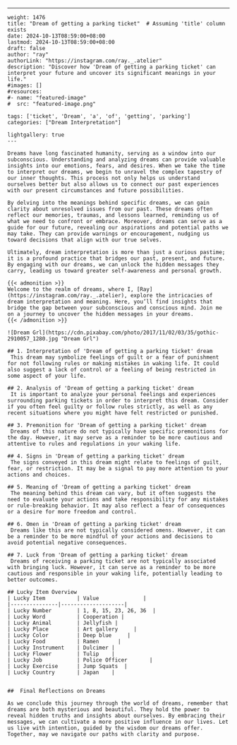 ---
    weight: 1476
    title: "Dream of getting a parking ticket"  # Assuming 'title' column exists
    date: 2024-10-13T08:59:00+08:00
    lastmod: 2024-10-13T08:59:00+08:00
    draft: false
    author: "ray"
    authorLink: "https://instagram.com/ray._.atelier"
    description: "Discover how 'Dream of getting a parking ticket' can interpret your future and uncover its significant meanings in your life."
    #images: []
    #resources:
    #- name: "featured-image"
    #  src: "featured-image.png"
    
    tags: ['ticket', 'Dream', 'a', 'of', 'getting', 'parking']
    categories: ["Dream Interpretation"]
    
    lightgallery: true
    ---
    
    Dreams have long fascinated humanity, serving as a window into our subconscious. Understanding and analyzing dreams can provide valuable insights into our emotions, fears, and desires. When we take the time to interpret our dreams, we begin to unravel the complex tapestry of our inner thoughts. This process not only helps us understand ourselves better but also allows us to connect our past experiences with our present circumstances and future possibilities.
    
    By delving into the meanings behind specific dreams, we can gain clarity about unresolved issues from our past. These dreams often reflect our memories, traumas, and lessons learned, reminding us of what we need to confront or embrace. Moreover, dreams can serve as a guide for our future, revealing our aspirations and potential paths we may take. They can provide warnings or encouragement, nudging us toward decisions that align with our true selves.
    
    Ultimately, dream interpretation is more than just a curious pastime; it is a profound practice that bridges our past, present, and future. By engaging with our dreams, we can unlock the hidden messages they carry, leading us toward greater self-awareness and personal growth.
    
    {{< admonition >}}
    Welcome to the realm of dreams, where I, [Ray](https://instagram.com/ray._.atelier), explore the intricacies of dream interpretation and meaning. Here, you’ll find insights that bridge the gap between your subconscious and conscious mind. Join me on a journey to uncover the hidden messages in your dreams.
    {{< /admonition >}}
    
    ![Dream Grl](https://cdn.pixabay.com/photo/2017/11/02/03/35/gothic-2910057_1280.jpg "Dream Grl")
    
    ## 1. Interpretation of 'Dream of getting a parking ticket' dream
     This dream may symbolize feelings of guilt or a fear of punishment for not following rules or making mistakes in waking life. It could also suggest a lack of control or a feeling of being restricted in some aspect of your life.
    
    ## 2. Analysis of 'Dream of getting a parking ticket' dream
     It is important to analyze your personal feelings and experiences surrounding parking tickets in order to interpret this dream. Consider if you often feel guilty or follow rules strictly, as well as any recent situations where you might have felt restricted or punished.
    
    ## 3. Premonition for 'Dream of getting a parking ticket' dream
     Dreams of this nature do not typically have specific premonitions for the day. However, it may serve as a reminder to be more cautious and attentive to rules and regulations in your waking life.
    
    ## 4. Signs in 'Dream of getting a parking ticket' dream
     The signs conveyed in this dream might relate to feelings of guilt, fear, or restriction. It may be a signal to pay more attention to your actions and choices.
    
    ## 5. Meaning of 'Dream of getting a parking ticket' dream
     The meaning behind this dream can vary, but it often suggests the need to evaluate your actions and take responsibility for any mistakes or rule-breaking behavior. It may also reflect a fear of consequences or a desire for more freedom and control.
    
    ## 6. Omen in 'Dream of getting a parking ticket' dream
     Dreams like this are not typically considered omens. However, it can be a reminder to be more mindful of your actions and decisions to avoid potential negative consequences.
    
    ## 7. Luck from 'Dream of getting a parking ticket' dream
     Dreams of receiving a parking ticket are not typically associated with bringing luck. However, it can serve as a reminder to be more cautious and responsible in your waking life, potentially leading to better outcomes.
    
    ## Lucky Item Overview
    | Lucky Item          | Value              |
    |---------------|--------------------|
    | Lucky Number        | 1, 8, 15, 23, 26, 36  |
    | Lucky Word          | Cooperation |
    | Lucky Animal        | Jellyfish |
    | Lucky Place         | Art gallery     |
    | Lucky Color         | Deep blue     |
    | Lucky Food          | Ramen      |
    | Lucky Instrument    | Dulcimer |
    | Lucky Flower        | Tulip    |
    | Lucky Job           | Police Officer       |
    | Lucky Exercise      | Jump Squats  |
    | Lucky Country       | Japan    |
    
    
    ##  Final Reflections on Dreams
    
    As we conclude this journey through the world of dreams, remember that dreams are both mysterious and beautiful. They hold the power to reveal hidden truths and insights about ourselves. By embracing their messages, we can cultivate a more positive influence in our lives. Let us live with intention, guided by the wisdom our dreams offer. Together, may we navigate our paths with clarity and purpose.
    